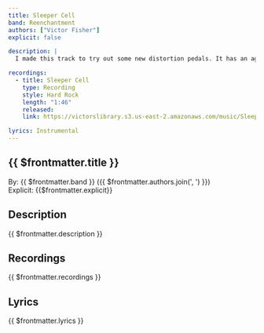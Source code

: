 ```yaml
---
title: Sleeper Cell
band: Reenchantment
authors: ["Victor Fisher"]
explicit: false

description: |
  I made this track to try out some new distortion pedals. It has an aggressive sound, and I was able to include a disco sounding electric piano as well!

recordings:
  - title: Sleeper Cell
    type: Recording
    style: Hard Rock
    length: "1:46"
    released: 
    link: https://victorslibrary.s3.us-east-2.amazonaws.com/music/Sleeper+Cell/Sleeper+Cell.mp3

lyrics: Instrumental
---
```


## {{ $frontmatter.title }}

By: {{ $frontmatter.band }} ({{ $frontmatter.authors.join(', ') }})  
Explicit: {{$frontmatter.explicit}}

## Description

<vue-markdown>{{ $frontmatter.description }}</vue-markdown>

## Recordings

{{ $frontmatter.recordings }}

## Lyrics

<vue-markdown>{{ $frontmatter.lyrics }}</vue-markdown>
